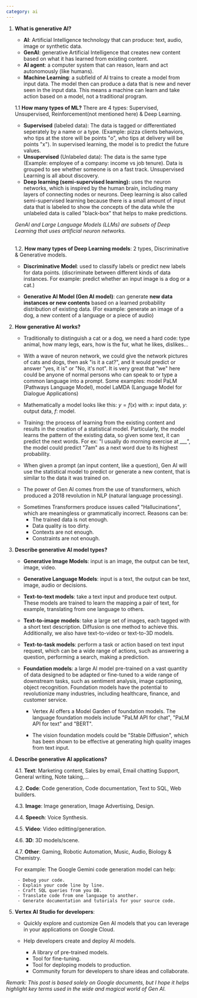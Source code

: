 ```yaml
---
category: ai
---
```


1. <b>What is generative AI?</b>

    - <b>AI</b>: Artificial Intelligence technology that can produce: text, audio, image or synthetic data. 
    - <b>GenAI</b>: generative Artificial Intelligence that creates new content based on what it has learned from existing content.
    - <b>AI agent</b>: a computer system that can reason, learn and act autonomously (like humans).
    - <b>Machine Learning</b>: a subfield of AI trains to create a model from input data. The model then can produce a data that is new and never seen in the input data. This means a machine can learn and take action based on a model, not a traditional program.

    1.1 <b>How many types of ML?</b> There are 4 types: Supervised, Unsupervised, Reinforcement(not mentioned here) & Deep Learning.<br>
    - <b>Supervised</b> (labeled data): The data is tagged or differentiated seperately by a name or a type. (Example: pizza clients behaviors, who tips at the store will be points "o", who tips at delivery will be points "x"). In supervised learning, the model is to predict the future values. 

    <div class="typograms">

    <script type="text/typogram">

        +-----------------------+
        |  Tips by order type   |
        +-----------------------+

         10 
          ^
          |       xxx  xx
    Tip   |    x0x   x0x  
    Amount|    xx0 xx x0
          |    0x0  x x0 0x    
          |           x0x
          +-------------------->100 
            Total Bill

        x: Pick up   0: Delivery 

    The model is built to predict
    the future tip behavior.


    </script>

    <script type="text/typogram">

        +-----------------------+
        |  SUPERVISED LEARNING  |
        +-----------------------+
         
           +----------------+
           | Labeled data X |
           +----------------+
                  |
                  v
             +----------+
        +--->|   Model  |
        |    +----------+
     Model        |
     Update       v
        |   +-----------+         +----------+
        |   | Predicted | compare | Expected |
        |   |  Output y |<- - - ->| Ouput y  |
        |   +-----------+         +----------+
        |         |_____________________|
        |         v
        |   +-------------+
        |___| Error (loss)|
            +-------------+


    </script>

    </div>

    - <b>Unsupervised</b> (Unlabeled data): The data is the same type (Example: employee of a company: income vs job tenure). Data is grouped to see whether someone is on a fast track. Unsupervised Learning is all about discovery.

    <div class="typograms">
    <script type="text/typogram">

        +-----------------------+ 
        | Income vs job tenure  | 
        +-----------------------+ 

         60 
          ^
          |    x  /         xx
          |     x/  xx
          | xxx /
          |xx  /
    Income| xx/ xxxxx  xx
          |  /  xx xx xx
          | /  xxx   xxx
          |/          x
          +--------------------> 20 
                 Years

    The model is built to 
    categorize the raw data.


    </script>
    <script type="text/typogram">

        +-----------------------+ 
        | UNSUPERVISED LEARNING | 
        +-----------------------+ 
        
           +------------------+
           | Unlabeled data X |
           +------------------+
                   |
                   v
             +-----------+
             |   Model   |
             +-----------+
                   |
                   v
             +-----------+
             | Generated |
             |  Example  |
             +-----------+


    </script>

    </div>

    - <b>Deep learning (semi-supervised learning):</b> uses the neuron networks, which is inspired by the human brain, including many layers of connecting nodes or neurons. Deep learning is also called semi-supervised learning because there is a small amount of input data that is labeled to show the concepts of the data while the unlabeled data is called "black-box" that helps to make predictions.<br>

    <i id="genAI-definition">GenAI and Large Language Models (LLMs) are subsets of Deep Learning that uses artificial neuron networks.</i><br><br>

    1.2. <b>How many types of Deep Learning models</b>: 2 types, Discriminative & Generative models.

    - <b>Discriminative Model</b>: used to classify labels or predict new labels for data points. (discriminate between different kinds of data instances. For example: predict whether an input image is a dog or a cat.) 

    - <b>Generative AI Model (Gen AI model)</b>: can generate <b>new data instances or new contents</b> based on a learned probability distribution of existing data. (For example: generate an image of a dog, a new content of a language or a piece of audio)

2. <b>How generative AI works?</b>
    
    - Traditionally to distinguish a cat or a dog, we need a hard code: type animal, how many legs, ears, how is the fur, what he likes, dislikes...
    
    - With a wave of neuron network, we could give the network pictures of cats and dogs, then ask "is it a cat?", and it would predict or answer "yes, it is" or "No, it's not". It is very great that "we" here could be anyone of normal persons who can speak to or type a common language into a prompt. Some examples: model PaLM (Pathways Language Model), model LaMDA (Language Model for Dialogue Applications)
    
    - Mathematically a model looks like this: $y = f(x)$ with $x$: input data, $y$: output data, $f$: model.
    
    - Training: the process of learning from the existing content and results in the creation of a statistical model. Particularly, the model learns the pattern of the existing data, so given some text, it can predict the next words. For ex: "I usually do morning exercise at ___", the model could predict "7am" as a next word due to its highest probability.

    - When given a prompt (an input content, like a question), Gen AI will use the statistical model to predict or generate a new content, that is similar to the data it was trained on.
    
    - The power of Gen AI comes from the use of transformers, which produced a 2018 revolution in NLP (natural language processing).

    <script type="text/typogram">
          Prompt: How's it going? 
        o===-=====================o
            |
            |
        +---|--------------------------+
        |   |     TRANSFORMER          |
        +---v--------------------------+
        | +----------+   +----------+  |      
        | | Encoding |-->| Decoding |  |
        | | Component|   | Component|  |
        | +----------+   +----------+  |
        +------------------------------+
                   |
                   v
        +------------------------+
        | Generative pre-trained |
        | transformer model      |
        +------------------------+
            Output |
                   v
        +-----------------------+
        | Alright, thanks for   |
        | asking. How are you?  |
        +-----------------------+

    </script>

    -  Sometimes Transformers produce issues called "Hallucinations", which are meaningless or grammatically incorrect. Reasons can be:
        - The trained data is not enough.
        - Data quality is too dirty.
        - Contexts are not enough.
        - Constraints are not enough.


3. <b>Describe generative AI model types?</b>

    - <b>Generative Image Models</b>: input is an image, the output can be text, image, video.

    - <b>Generative Language Models</b>: input is a text, the output can be text, image, audio or decisions.

    - <b>Text-to-text models</b>: take a text input and produce text output. These models are trained to learn the mapping a pair of text, for example, translating from one language to others.

    - <b>Text-to-image models</b>: take a large set of images, each tagged with a short text description. Diffusion is one method to achieve this. Additionally, we also have text-to-video or text-to-3D models.

    - <b>Text-to-task models</b>: perform a task or action based on text input request, which can be a wide range of actions, such as answering a question, performing a search, making a prediction.

    - <b>Foundation models</b>: a large AI model pre-trained on a vast quantity of data designed to be adapted or fine-tuned to a wide range of downstream tasks, such as sentiment analysis, image captioning, object recognition. Foundation models have the potential to revolutionize many industries, including healthcare, finance, and customer service.
    
        - Vertex AI offers a Model Garden of foundation models. The language foundation models include "PaLM API for chat", "PaLM API for text" and "BERT".
    
        - The vision foundation models could be "Stable Diffusion", which has been shown to be effective at generating high quality images from text input.


4. <b>Describe generative AI applications?</b>
    
    4.1. <b>Text</b>: Marketing content, Sales by email, Email chatting Support, General writing, Note taking,...
    
    4.2. <b>Code</b>: Code generation, Code documentation, Text to SQL, Web builders.

    4.3. <b>Image</b>: Image generation, Image Advertising, Design.

    4.4. <b>Speech</b>: Voice Synthesis.

    4.5. <b>Video</b>: Video editting/generation.

    4.6. <b>3D</b>: 3D models/scene.

    4.7. <b>Other</b>: Gaming, Robotic Automation, Music, Audio, Biology & Chemistry.

    For example: The Google Gemini code generation model can help:
        
        - Debug your code.
        - Explain your code line by line.
        - Craft SQL queries from you DB.
        - Translate code from one language to another.
        - Generate documentation and tutorials for your source code.

5. <b>Vertex AI Studio for developers</b>: 
    
    - Quickly explore and customize Gen AI models that you can leverage in your applications on Google Cloud.
    
    - Help developers create and deploy AI models.
        - A library of pre-trained models.
        - Tool for fine-tuning. 
        - Tool for deploping models to production.
        - Community forum for developers to share ideas and collaborate.     

    
<i>Remark: This post is based solely on Google documents, but I hope it helps highlight key terms used in the wide and magical world of Gen AI.</i>